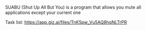 SUABU (Shut Up All But You) is a program that allows you mute all applications except your current one 


Task list: https://app.giz.ai/files/TnK5pw_Vu5AQ8hqNLTrPR
